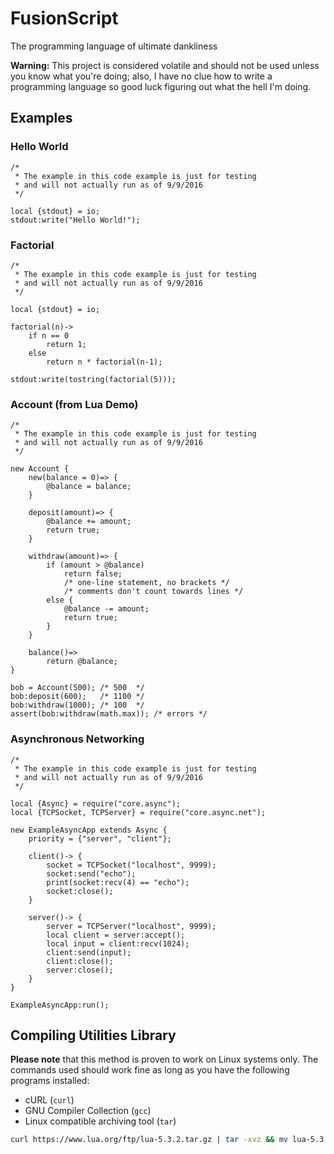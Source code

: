 # FusionScript
The programming language of ultimate dankliness

**Warning:** This project is considered volatile and should not be used unless
you know what you're doing; also, I have no clue how to write a programming
language so good luck figuring out what the hell I'm doing.

## Examples

### Hello World

```
/*
 * The example in this code example is just for testing
 * and will not actually run as of 9/9/2016
 */

local {stdout} = io;
stdout:write("Hello World!");
```

### Factorial

```
/*
 * The example in this code example is just for testing
 * and will not actually run as of 9/9/2016
 */

local {stdout} = io;

factorial(n)->
    if n == 0
        return 1;
    else
        return n * factorial(n-1);

stdout:write(tostring(factorial(5)));
```

### Account (from Lua Demo)

```
/*
 * The example in this code example is just for testing
 * and will not actually run as of 9/9/2016
 */

new Account {
    new(balance = 0)=> {
        @balance = balance;
    }

    deposit(amount)=> {
        @balance += amount;
        return true;
    }

    withdraw(amount)=> {
        if (amount > @balance)
            return false;
            /* one-line statement, no brackets */
            /* comments don't count towards lines */
        else {
            @balance -= amount;
            return true;
        }
    }

    balance()=>
        return @balance;
}

bob = Account(500); /* 500  */
bob:deposit(600);   /* 1100 */
bob:withdraw(1000); /* 100  */
assert(bob:withdraw(math.max)); /* errors */
```

### Asynchronous Networking

```
/*
 * The example in this code example is just for testing
 * and will not actually run as of 9/9/2016
 */

local {Async} = require("core.async");
local {TCPSocket, TCPServer} = require("core.async.net");

new ExampleAsyncApp extends Async {
    priority = {"server", "client"};

    client()-> {
        socket = TCPSocket("localhost", 9999);
        socket:send("echo");
        print(socket:recv(4) == "echo");
        socket:close();
    }

    server()-> {
        server = TCPServer("localhost", 9999);
        local client = server:accept();
        local input = client:recv(1024);
        client:send(input);
        client:close();
        server:close();
    }
}

ExampleAsyncApp:run();
```

## Compiling Utilities Library

**Please note** that this method is proven to work on Linux systems only. The
commands used should work fine as long as you have the following programs
installed:

 * cURL (`curl`)
 * GNU Compiler Collection (`gcc`)
 * Linux compatible archiving tool (`tar`)

```sh
curl https://www.lua.org/ftp/lua-5.3.2.tar.gz | tar -xvz && mv lua-5.3.2 lua
```

